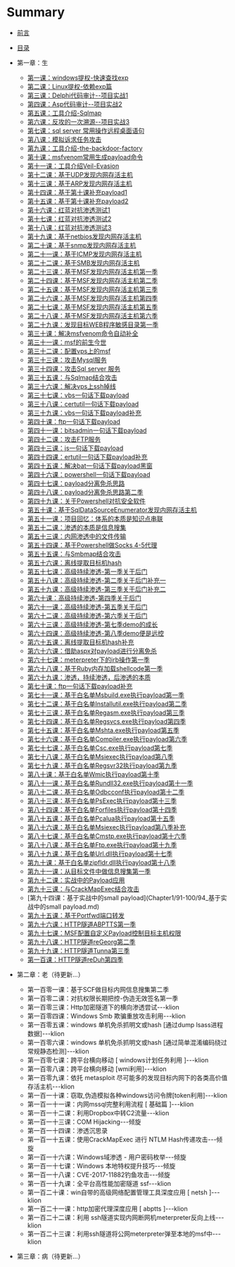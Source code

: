 # Summary

* [前言](README.md)
* [目录](Contents.md)
* 第一章：生
    * [第一课：windows提权-快速查找exp](Chapter1/1_windows提权-快速查找exp.md)
    * [第二课：Linux提权-依赖exp篇](Chapter1/2_Linux提权-依赖exp篇.md)  
    * [第三课：Delphi代码审计--项目实战1](Chapter1/3_Delphi代码审计--项目实战1.md)  
    * [第四课：Asp代码审计--项目实战2](Chapter1/4_Asp代码审计--项目实战2.md)  
    * [第五课：工具介绍-Sqlmap](Chapter1/5_工具介绍-Sqlmap.md)  
    * [第六课：反攻的一次溯源--项目实战3](Chapter1/6_反攻的一次溯源--项目实战3.md)  
    * [第七课：sql server 常用操作远程桌面语句](Chapter1/7_sqlServer常用操作远程桌面语句.md)  
    * [第八课：模拟诉求任务攻击](Chapter1/8_模拟诉求任务攻击.md)  
    * [第九课：工具介绍-the-backdoor-factory](Chapter1/9_工具介绍-the-backdoor-factory.md)  
    * [第十课：msfvenom常用生成payload命令](Chapter1/10_msfvenom常用生成payload命令.md)
    * [第十一课：工具介绍Veil-Evasion](Chapter1/11_工具介绍Veil-Evasion.md)  
    * [第十二课：基于UDP发现内网存活主机](Chapter1/12_基于UDP发现内网存活主机.md)  
    * [第十三课：基于ARP发现内网存活主机](Chapter1/13_基于ARP发现内网存活主机.md)  
    * [第十四课：基于第十课补充payload1](Chapter1/14_基于第十课补充payload1.md)  
    * [第十五课：基于第十课补充payload2](Chapter1/15_基于第十课补充payload2.md)  
    * [第十六课：红蓝对抗渗透测试1](Chapter1/16_红蓝对抗渗透测试1.md)  
    * [第十七课：红蓝对抗渗透测试2](Chapter1/17_红蓝对抗渗透测试2.md)  
    * [第十八课：红蓝对抗渗透测试3](Chapter1/18_红蓝对抗渗透测试3.md)  
    * [第十九课：基于netbios发现内网存活主机](Chapter1/19_基于netbios发现内网存活主机.md)  
    * [第二十课：基于snmp发现内网存活主机](Chapter1/20_基于snmp发现内网存活主机.md)
    * [第二十一课：基于ICMP发现内网存活主机](Chapter1/21-30/21_基于ICMP发现内网存活主机.md)  
    * [第二十二课：基于SMB发现内网存活主机](Chapter1/21-30/22_基于SMB发现内网存活主机.md)  
    * [第二十三课：基于MSF发现内网存活主机第一季](Chapter1/21-30/23_基于MSF发现内网存活主机第一季.md)  
    * [第二十四课：基于MSF发现内网存活主机第二季](Chapter1/21-30/24_基于MSF发现内网存活主机第二季.md)  
    * [第二十五课：基于MSF发现内网存活主机第三季 ](Chapter1/21-30/25_基于MSF发现内网存活主机第三季.md)  
    * [第二十六课：基于MSF发现内网存活主机第四季](Chapter1/21-30/26_基于MSF发现内网存活主机第四季.md)  
    * [第二十七课：基于MSF发现内网存活主机第五季 ](Chapter1/21-30/27_基于MSF发现内网存活主机第五季.md)  
    * [第二十八课：基于MSF发现内网存活主机第六季](Chapter1/21-30/28_基于MSF发现内网存活主机第六季.md)  
    * [第二十九课：发现目标WEB程序敏感目录第一季](Chapter1/21-30/29_发现目标WEB程序敏感目录第一季.md)  
    * [第三十课：解决msfvenom命令自动补全](Chapter1/21-30/30_解决msfvenom命令自动补全.md)
    * [第三十一课：msf的前生今世](Chapter1/31_msf的前生今世.md)  
    * [第三十二课：配置vps上的msf](Chapter1/32_配置vps上的msf.md)
    * [第三十三课：攻击Mysql服务](Chapter1/33_攻击Mysql服务.md)  
    * [第三十四课：攻击Sql server 服务](Chapter1/34_攻击SqlServer服务.md)  
    * [第三十五课：与Sqlmap结合攻击](Chapter1/35_与Sqlmap结合攻击.md)  
    * [第三十六课：解决vps上ssh掉线](Chapter1/36_解决vps上ssh掉线.md)  
    * [第三十七课：vbs一句话下载payload](Chapter1/37_vbs一句话下载payload.md)  
    * [第三十八课：certutil一句话下载payload](Chapter1/38_certutil一句话下载payload.md)  
    * [第三十九课：vbs一句话下载payload补充](Chapter1/39_vbs一句话下载payload补充.md)  
    * [第四十课：ftp一句话下载payload](Chapter1/40_ftp一句话下载payload.md)
    * [第四十一课：bitsadmin一句话下载payload](Chapter1/41_bitsadmin一句话下载payload.md)  
    * [第四十二课：攻击FTP服务](Chapter1/42_攻击FTP服务.md)  
    * [第四十三课：js一句话下载payload](Chapter1/43_js一句话下载payload.md)  
    * [第四十四课：ertutil一句话下载payload补充](Chapter1/44_ertutil一句话下载payload补充.md)  
    * [第四十五课：解决bat一句话下载payload黑窗](Chapter1/45_解决bat一句话下载payload黑窗.md)  
    * [第四十六课：powershell一句话下载payload](Chapter1/46_powershell一句话下载payload.md)  
    * [第四十七课：payload分离免杀思路](Chapter1/47_payload分离免杀思路.md)  
    * [第四十八课：payload分离免杀思路第二季](Chapter1/48_payload分离免杀思路第二季.md)  
    * [第四十九课：关于Powershell对抗安全软件](Chapter1/49_关于Powershell对抗安全软件.md)  
    * [第五十课：基于SqlDataSourceEnumerator发现内网存活主机](Chapter1/50_基于SqlDataSourceEnumerator发现内网存活主机.md)
    * [第五十一课：项目回忆：体系的本质是知识点串联](Chapter1/51_项目回忆：体系的本质是知识点串联.md)  
    * [第五十二课：渗透的本质是信息搜集](Chapter1/52_渗透的本质是信息搜集.md)  
    * [第五十三课：内网渗透中的文件传输](Chapter1/53_内网渗透中的文件传输.md)  
    * [第五十四课：基于Powershell做Socks 4-5代理](Chapter1/54_基于Powershell做Socks4-5代理.md)  
    * [第五十五课：与Smbmap结合攻击](Chapter1/55_与Smbmap结合攻击.md)  
    * [第五十六课：离线提取目标机hash](Chapter1/56_离线提取目标机hash.md)  
    * [第五十七课：高级持续渗透-第一季关于后门](Chapter1/57_高级持续渗透-第一季关于后门.md)  
    * [第五十八课：高级持续渗透-第二季关于后门补充一](Chapter1/58_高级持续渗透-第二季关于后门补充一.md)  
    * [第五十九课：高级持续渗透-第三季关于后门补充二](Chapter1/59_高级持续渗透-第三季关于后门补充二.md)  
    * [第六十课：高级持续渗透-第四季关于后门](Chapter1/60_高级持续渗透-第四季关于后门.md)
    * [第六十一课：高级持续渗透-第五季关于后门](Chapter1/61-70/61_高级持续渗透-第五季关于后门.md)  
    * [第六十二课：高级持续渗透-第六季关于后门](Chapter1/61-70/62_高级持续渗透-第六季关于后门.md)  
    * [第六十三课：高级持续渗透-第七季demo的成长](Chapter1/61-70/63_高级持续渗透-第七季demo的成长.md)  
    * [第六十四课：高级持续渗透-第八季demo便是远控](Chapter1/61-70/64_高级持续渗透-第八季demo便是远控.md)  
    * [第六十五课：离线提取目标机hash补充](Chapter1/61-70/65_离线提取目标机hash补充.md)  
    * [第六十六课：借助aspx对payload进行分离免杀](Chapter1/61-70/66_借助aspx对payload进行分离免杀.md)  
    * [第六十七课：meterpreter下的irb操作第一季](Chapter1/61-70/67_meterpreter下的irb操作第一季.md)  
    * [第六十八课：基于Ruby内存加载shellcode第一季](Chapter1/61-70/68_基于Ruby内存加载shellcode第一季.md)  
    * [第六十九课：渗透，持续渗透，后渗透的本质](Chapter1/61-70/69_渗透-持续渗透-后渗透的本质.md)  
    * [第七十课：ftp一句话下载payload补充](Chapter1/61-70/70_ftp一句话下载payload补充.md)
    * [第七十一课：基于白名单Msbuild.exe执行payload第一季](Chapter1/71-80/71_基于白名单Msbuild.exe执行payload第一季.md)  
    * [第七十二课：基于白名单Installutil.exe执行payload第二季](Chapter1/71-80/72_基于白名单Installutil.exe执行payload第二季.md)  
    * [第七十三课：基于白名单Regasm.exe执行payload第三季](Chapter1/71-80/73_基于白名单Regasm.exe执行payload第三季.md)  
    * [第七十四课：基于白名单Regsvcs.exe执行payload第四季 ](Chapter1/71-80/74_基于白名单regsvcs.exe执行payload第四季.md)  
    * [第七十五课：基于白名单Mshta.exe执行payload第五季](Chapter1/71-80/75_基于白名单Mshta.exe执行payload第五季.md)  
    * [第七十六课：基于白名单Compiler.exe执行payload第六季](Chapter1/71-80/76_基于白名单Compiler.exe执行payload第六季.md)  
    * [第七十七课：基于白名单Csc.exe执行payload第七季](Chapter1/71-80/77_基于白名单Csc.exe执行payload第七季.md)  
    * [第七十八课：基于白名单Msiexec执行payload第八季](Chapter1/71-80/78_基于白名单Msiexec执行payload第八季.md)  
    * [第七十九课：基于白名单Regsvr32执行payload第九季](Chapter1/71-80/79_基于白名单Regsvr32执行payload第九季.md)  
    * [第八十课：基于白名单Wmic执行payload第十季](Chapter1/71-80/80_基于白名单Wmic执行payload第十季.md)
    * [第八十一课：基于白名单Rundll32.exe执行payload第十一季](Chapter1/81-90/81_基于白名单Rundll32.exe执行payload第十一季.md)  
    * [第八十二课：基于白名单Odbcconf执行payload第十二季](Chapter1/81-90/82_基于白名单Odbcconf执行payload第十二季.md)  
    * [第八十三课：基于白名单PsExec执行payload第十三季 ](Chapter1/81-90/83_基于白名单PsExec执行payload第十三季.md)  
    * [第八十四课：基于白名单Forfiles执行payload第十四季](Chapter1/81-90/84_基于白名单Forfiles执行payload第十四季.md)  
    * [第八十五课：基于白名单Pcalua执行payload第十五季](Chapter1/81-90/85_基于白名单Pcalua执行payload第十五季.md)  
    * [第八十六课：基于白名单Msiexec执行payload第八季补充](Chapter1/81-90/86_基于白名单Msiexec执行payload第八季补充.md)  
    * [第八十七课：基于白名单Cmstp.exe执行payload第十六季](Chapter1/81-90/87_基于白名单Cmstp.exe执行payload第十六季.md)  
    * [第八十八课：基于白名单Ftp.exe执行payload第十九季](Chapter1/81-90/88_基于白名单Ftp.exe执行payload第十九季.md)  
    * [第八十九课：基于白名单Url.dll执行payload第十七季](Chapter1/81-90/89_基于白名单Url.dll执行payload第十七季.md)  
    * [第九十课：基于白名单zipfldr.dll执行payload第十八季](Chapter1/81-90/90_基于白名单zipfldr.dll执行payload第十八季.md)
    * [第九十一课：从目标文件中做信息搜集第一季](Chapter1/91-100/91_从目标文件中做信息搜集第一季.md)  
    * [第九十二课：实战中的Payload应用](Chapter1/91-100/92_实战中的Payload应用.md)  
    * [第九十三课：与CrackMapExec结合攻击](Chapter1/91-100/93_与CrackMapExec结合攻击.md)  
    * [第九十四课：基于实战中的small payload](Chapter1/91-100/94_基于实战中的small payload.md)  
    * [第九十五课：基于Portfwd端口转发](Chapter1/91-100/95_基于Portfwd端口转发.md)  
    * [第九十六课：HTTP隧道ABPTTS第一季](Chapter1/91-100/96_HTTP隧道ABPTTS第一季.md)  
    * [第九十七课：MSF配置自定义Payload控制目标主机权限](Chapter1/91-100/97_MSF配置自定义Payload控制目标主机权限.md)  
    * [第九十八课：HTTP隧道reGeorg第二季](Chapter1/91-100/98_HTTP隧道reGeorg第二季.md)  
    * [第九十九课：HTTP隧道Tunna第三季](Chapter1/91-100/99_HTTP隧道Tunna第三季.md)  
    * [第一百课：HTTP隧道reDuh第四季](Chapter1/91-100/100_HTTP隧道reDuh第四季.md)
* 第二章：老（待更新...）
    * 第一百零一课：基于SCF做目标内网信息搜集第二季
    * 第一百零二课：对抗权限长期把控-伪造无效签名第一季
    * 第一百零三课：Http加密隧道下的横向渗透尝试---klion
    * 第一百零四课：Windows Smb 欺骗重放攻击利用---klion
    * 第一百零五课：windows 单机免杀抓明文或hash [通过dump lsass进程数据]---klion
    * 第一百零六课：windows 单机免杀抓明文或hash [通过简单混淆编码绕过常规静态检测]---klion
    * 第一百零七课：跨平台横向移动 [ windows计划任务利用 ]---klion
    * 第一百零八课：跨平台横向移动 [wmi利用]---klion
    * 第一百零九课：依托 metasploit 尽可能多的发现目标内网下的各类高价值存活主机---klion
    * 第一百一十课：窃取,伪造模拟各种windows访问令牌[token利用]---klion
    * 第一百一十一课：内网mssql完整利用流程 [ 基础篇 ]---klion
    * 第一百一十二课：利用Dropbox中转C2流量---klion
    * 第一百一十三课：COM Hijacking---倾旋
    * 第一百一十四课：渗透沉思录
    * 第一百一十五课：使用CrackMapExec 进行 NTLM Hash传递攻击---倾旋
    * 第一百一十六课：Windows域渗透 - 用户密码枚举---倾旋
    * 第一百一十七课：Windows 本地特权提升技巧---倾旋
    * 第一百一十八课：CVE-2017-11882钓鱼攻击---倾旋
    * 第一百一十九课：全平台高性能加密隧道 ssf---klion
    * 第一百二十课：win自带的高级网络配置管理工具深度应用 [ netsh ]---klion
    * 第一百二十一课：http加密代理深度应用 [ abptts ]---klion
    * 第一百二十二课：利用 ssh隧道实现内网断网机meterpreter反向上线---klion
    * 第一百二十三课：利用ssh隧道将公网meterpreter弹至本地的msf中---klion
    
* 第三章：病（待更新...）

